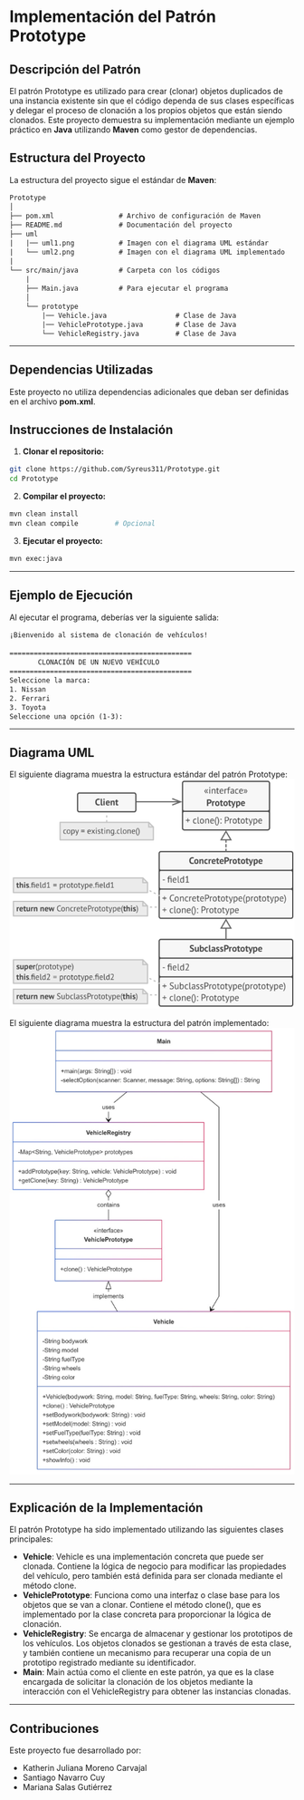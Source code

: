 # Implementación del Patrón Prototype

## Descripción del Patrón

El patrón Prototype es utilizado para crear (clonar) objetos duplicados de una instancia existente sin que el código dependa de sus clases específicas y delegar el proceso de clonación a
los propios objetos que están siendo clonados. Este proyecto demuestra su implementación mediante un ejemplo práctico en **Java** utilizando **Maven** como gestor de dependencias.

## Estructura del Proyecto
La estructura del proyecto sigue el estándar de **Maven**:

```
Prototype
│
├── pom.xml                # Archivo de configuración de Maven
├── README.md              # Documentación del proyecto
├── uml                    
|   |── uml1.png           # Imagen con el diagrama UML estándar
|   └── uml2.png           # Imagen con el diagrama UML implementado
|
└── src/main/java          # Carpeta con los códigos
    |
    ├── Main.java          # Para ejecutar el programa
    │
    └── prototype
        |── Vehicle.java                 # Clase de Java
        |── VehiclePrototype.java        # Clase de Java
        └── VehicleRegistry.java         # Clase de Java
```

---

## Dependencias Utilizadas
Este proyecto no utiliza dependencias adicionales que deban ser definidas en el archivo **pom.xml**.

## Instrucciones de Instalación

1. **Clonar el repositorio:**
```bash
git clone https://github.com/Syreus311/Prototype.git
cd Prototype
```

2. **Compilar el proyecto:**
```bash
mvn clean install
mvn clean compile         # Opcional
```

3. **Ejecutar el proyecto:**
```bash
mvn exec:java
```

---

## Ejemplo de Ejecución
Al ejecutar el programa, deberías ver la siguiente salida:
```
¡Bienvenido al sistema de clonación de vehículos!

=============================================
       CLONACIÓN DE UN NUEVO VEHÍCULO
=============================================
Seleccione la marca:
1. Nissan
2. Ferrari
3. Toyota
Seleccione una opción (1-3):
```

---

## Diagrama UML

El siguiente diagrama muestra la estructura estándar del patrón Prototype:
![Diagrama UML](uml1.png)

El siguiente diagrama muestra la estructura del patrón implementado:
![Diagrama UML](uml2.png)

---

## Explicación de la Implementación
El patrón Prototype ha sido implementado utilizando las siguientes clases principales:
- **Vehicle**: Vehicle es una implementación concreta que puede ser clonada. Contiene la lógica de negocio para modificar las propiedades del vehículo, pero también está definida para ser clonada mediante el método clone.
- **VehiclePrototype**: Funciona como una interfaz o clase base para los objetos que se van a clonar. Contiene el método clone(), que es implementado por la clase concreta para proporcionar la lógica de clonación.
- **VehicleRegistry**: Se encarga de almacenar y gestionar los prototipos de los vehículos. Los objetos clonados se gestionan a través de esta clase, y también contiene un mecanismo para recuperar una copia de un prototipo registrado mediante su identificador.
- **Main**: Main actúa como el cliente en este patrón, ya que es la clase encargada de solicitar la clonación de los objetos mediante la interacción con el VehicleRegistry para obtener las instancias clonadas.

---

## Contribuciones
Este proyecto fue desarrollado por:
- Katherin Juliana Moreno Carvajal
- Santiago Navarro Cuy
- Mariana Salas Gutiérrez
